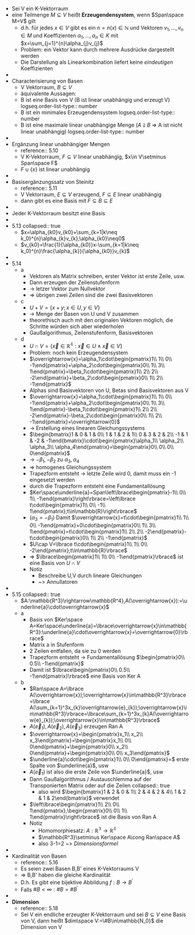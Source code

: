 - Sei V ein K-Vektorraum
- eine Teilmenge $M\subseteq V$ heißt **Erzeugendensystem**, wenn $Span\space M=V$ gilt
	- d.h. für jedes $x\in V$ gibt es ein $n=n(x)\in\mathbb{N}$ und Vektoren $v_1,...,v_{n}\in M$ und Koeffizienten $\alpha_1,...,\alpha_{n}\in K$ mit $x=\sum_{j=1}^{n}\alpha_{j}v_{j}$
	- Problem: ein Vektor kann durch mehrere Ausdrücke dargestellt werden
	- Die Darstellung als Linearkombination liefert keine *eindeutigen* Koeffizienten
-
- Characterisierung von Basen
	- V Vektorraum, $B\subseteq V$
	- äquivalente Aussagen:
	- B ist eine Basis von V (B ist linear unabhängig und erzeugt V)
	  logseq.order-list-type:: number
	- B ist ein minimales Erzeugendensystem
	  logseq.order-list-type:: number
	- B ist eine maximale linear unabhängige Menge ($A\supsetneqq B$ => A ist nicht linear unabhängig)
	  logseq.order-list-type:: number
-
- Ergänzung linear unabhängiger Mengen
	- reference:: 5.10
	- V K-Vektorraum, $F\subseteq V$ linear unabhängig, $x\in V\setminus Span\space F$
	- $F\cup\lbrace x\rbrace$ ist linear unabhängig
-
- Basisergänzungssatz von Steinitz
	- reference:: 5.11
	- V Vektorraum, $E\subseteq V$ erzeugend, $F\subseteq E$ linear unabhängig
	- dann gibt es eine Basis mit $F\subseteq B\subseteq E$
-
- Jeder K-Vektorraum besitzt eine Basis
-
- 5.13
  collapsed:: true
	- $x=\alpha_{k0}v_{k0}+\sum_{k=1|k\neq k_0}^{n}\alpha_{k}v_{k};\alpha_{k0}\neq0$
	- $v_{k0}=\frac{1}{\alpha_{k0}}x-\sum_{k=1|k\neq k_0}^{n}\frac{\alpha_{k}}{\alpha_{k0}}v_{k}$
-
- 5.14
	- a
		- Vektoren als Matrix schreiben, erster Vektor ist erste Zeile, usw.
		- Dann erzeugen der Zeilenstufenform
		- -> letzer Vektor zum Nullvektor
		- => übrigen zwei Zeilen sind die zwei Basisvektoren
	- c
		- $U+V=\lbrace x+y;x\in U,y\in V\rbrace$
		- -> Menge der Basen von U und V zusammen
		- theorethisch auch mit den originalen Vektoren möglich, die Schritte würden sich aber wiederholen
		- Gaußalgorithmus, Zeilenstufenform, Basisvektoren
	- d
		- $U\cap V=\lbrace\overrightarrow{x}\in\mathbb{R^4}:\overrightarrow{x}\in U\land\overrightarrow{x}\in V\rbrace$
		- Problem: noch kein Erzeugendensystem
		- $\overrightarrow{x}=\alpha_1\cdot\begin{pmatrix}1\\ 1\\ 0\\ -1\end{pmatrix}+\alpha_2\cdot\begin{pmatrix}0\\ 1\\ 3\\ 1\end{pmatrix}=\beta_1\cdot\begin{pmatrix}1\\ 2\\ 2\\ -2\end{pmatrix}+\beta_2\cdot\begin{pmatrix}0\\ 1\\ 2\\ -1\end{pmatrix}$
		- Alphas sind Basisvektoren von U, Betas sind Basisvektoren aus V
		- $\overrightarrow{x}=\alpha_1\cdot\begin{pmatrix}1\\ 1\\ 0\\ -1\end{pmatrix}+\alpha_2\cdot\begin{pmatrix}0\\ 1\\ 3\\ 1\end{pmatrix}-\beta_1\cdot\begin{pmatrix}1\\ 2\\ 2\\ -2\end{pmatrix}-\beta_2\cdot\begin{pmatrix}0\\ 1\\ 2\\ -1\end{pmatrix}=\overrightarrow{0}$
		- -> Erstellung eines linearen Gleichungssystems
		- $\begin{bmatrix}1 & 0 & 1 & 0\\ 1 & 1 & 2 & 1\\ 0 & 3 & 2 & 2\\ -1 & 1 & -2 & -1\end{bmatrix}\cdot\begin{pmatrix}\alpha_1\\ \alpha_2\\ \alpha_3\\ \alpha_4\end{pmatrix}=\begin{pmatrix}0\\ 0\\ 0\\ 0\end{pmatrix}$
		- -> $-\beta_1,-\beta_2$ zu $\alpha_3,\alpha_4$
		- => homogenes Gleichungssystem
		- Trapezform entsteht -> letzte Zeile wird 0, damit muss ein -1 eingesetzt werden
		- durch die Trapezform entsteht eine Fundamentallösung
		- $Ker\space\underline{a}=Span\left\lbrace\begin{pmatrix}-1\\ 0\\ 1\\ -1\end{pmatrix}\right\rbrace=\left\lbrace t\cdot\begin{pmatrix}1\\ 0\\ -1\\ 1\end{pmatrix};t\in\mathbb{R}\right\rbrace$
		- ($\alpha_3=-\beta_1$) Damit $\overrightarrow{x}=t\cdot\begin{pmatrix}1\\ 1\\ 0\\ -1\end{pmatrix}+0\cdot\begin{pmatrix}0\\ 1\\ 3\\ 1\end{pmatrix}=t\cdot\begin{pmatrix}1\\ 2\\ 2\\ -2\end{pmatrix}-t\cdot\begin{pmatrix}0\\ 1\\ 2\\ -1\end{pmatrix}$
		- $U\cap V=\lbrace t\cdot\begin{pmatrix}1\\ 1\\ 0\\ -2\end{pmatrix};t\in\mathbb{R}\rbrace$
		- => $\lbrace\begin{pmatrix}1\\ 1\\ 0\\ -1\end{pmatrix}\rbrace$ ist eine Basis von $U\cap V$
		- Notiz
			- Beschreibe U,V durch lineare Gleichungen
			- ~> Annullatoren
-
- 5.15
  collapsed:: true
	- $A:\mathbb{R^3}\rightarrow\mathbb{R^4},A(\overrightarrow{x}):=\underline{a}\cdot\overrightarrow{x}$
	- a
		- Basis von $Ker\space A=Ker\space\underline{a}=\lbrace\overrightarrow{x}\in\mathbb{R^3}:\underline{a}\cdot\overrightarrow{x}=\overrightarrow{0}\rbrace$
		- Matrix a in Stufenform
		- 2 Zeilen entfallen, da sie zu 0 werden
		- Trapezform entsteht -> Fundamentallösung $\begin{pmatrix}0\\ 0.5\\ -1\end{pmatrix}$
		- Damit ist $\lbrace\begin{pmatrix}0\\ 0.5\\ -1\end{pmatrix}\rbrace$ eine Basis von Ker A
	- b
		- $Ran\space A=\lbrace A(\overrightarrow{x});\overrightarrow{x}\in\mathbb{R^3}\rbrace=\lbrace A(\sum_{k=1}^3x_{k}\overrightarrow{e}_{k});\overrightarrow{x}\in\mathbb{R^3}\rbrace=\lbrace\sum_{k=1}^3x_{k}A(\overrightarrow{e}_{k});\overrightarrow{x}\in\mathbb{R^3}\rbrace$
		- $A(\overrightarrow{e}_1),A(\overrightarrow{e}_2),A(\overrightarrow{e}_3)$ erzeugen Ran A
		- $\overrightarrow{x}=\begin{pmatrix}x_1\\ x_2\\ x_3\end{pmatrix}=\begin{pmatrix}x_1\\ 0\\ 0\end{pmatrix}+\begin{pmatrix}0\\ x_2\\ 0\end{pmatrix}+\begin{pmatrix}0\\ 0\\ x_3\end{pmatrix}$
		- $\underline{a}\cdot\begin{pmatrix}1\\ 0\\ 0\end{pmatrix}=$ erste Spalte von $\underline{a}$, usw
		- $A(\overrightarrow{e}_1)$ ist also die erste Zeile von $\underline{a}$, usw
		- Dann Gaußalgorithmus / Austauschlemma auf der Transponierten Matrix oder auf die Zeilen
		  collapsed:: true
			- also wird $\begin{bmatrix}1 & 2 & 0 & 1\\ 2 & 4 & 2 & 4\\ 1 & 2 & 1 & 2\end{bmatrix}$ verwendet
		- $\left\lbrace\begin{pmatrix}1\\ 2\\ 0\\ 1\end{pmatrix},\begin{pmatrix}0\\ 0\\ 1\\ 1\end{pmatrix}\right\rbrace$ ist die Basis von Ran A
		- Notiz
			- Homomorphiesatz: $A:\mathbb{R^3}\rightarrow\mathbb{R^4}$
			- $\mathbb{R^3}\setminus Ker\space A\cong Ran\space A$
			- also 3-1=2 ~> *Dimensionsformel*
-
- Kardinalität von Basen
	- reference:: 5.16
	- Es seien zwei Basen B,B' eines K-Vektorraums V
	- => B,B' haben die gleiche Kardinalität
	- D.h. Es gibt eine bijektive Abbildung $f:B\rightarrow B^{\prime}$
	- Falls $\#B<\infty:\#B=\#B^{\prime}$
-
- **Dimension**
	- reference:: 5.18
	- Sei V ein endliche erzeugter K-Vektorraum und sei $B\subseteq V$ eine Basis von V, dann heißt $dim\space V:=\#B\in\mathbb{N_0}$ die Dimension von V